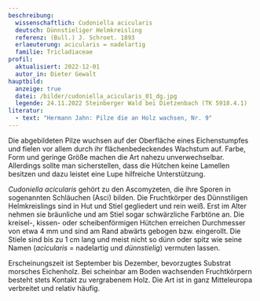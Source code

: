 ```yaml
---
beschreibung:
  wissenschaftlich: Cudoniella acicularis
  deutsch: Dünnstieliger Helmkreisling
  referenz: (Bull.) J. Schroet. 1893
  erlaeuterung: acicularis = nadelartig
  familie: Tricladiaceae
profil:
  aktualisiert: 2022-12-01
  autor_in: Dieter Gewalt
hauptbild:
  anzeige: true
  datei: /bilder/cudoniella_acicularis_01_dg.jpg
  legende: 24.11.2022 Steinberger Wald bei Dietzenbach (TK 5918.4.1)
literatur:
  - text: "Hermann Jahn: Pilze die an Holz wachsen, Nr. 9"
---
```

Die abgebildeten Pilze wuchsen auf der Oberfläche eines Eichenstumpfes und fielen vor allem durch ihr flächenbedeckendes Wachstum auf. Farbe, Form und geringe Größe machen die Art nahezu unverwechselbar. Allerdings sollte man sicherstellen, dass die Hütchen keine Lamellen besitzen und dazu leistet eine Lupe hilfreiche Unterstützung. 

*Cudoniella acicularis* gehört zu den Ascomyzeten, die ihre Sporen in sogenannten Schläuchen (Asci) bilden. Die Fruchtkörper des Dünnstiligen Helmkreislings sind in Hut und Stiel gegliedert und rein weiß. Erst im Alter nehmen sie bräunliche und am Stiel sogar schwärzliche Farbtöne an. Die kreisel-, kissen- oder scheibenförmigen Hütchen erreichen Durchmesser von etwa 4 mm und sind am Rand abwärts gebogen bzw. eingerollt. Die Stiele sind bis zu 1 cm lang und meist nicht so dünn oder spitz wie seine Namen (*acicularis* = nadelartig und *dünnstielig*) vermuten lassen.

Erscheinungszeit ist September bis Dezember, bevorzugtes Substrat morsches Eichenholz. Bei scheinbar am Boden wachsenden Fruchtkörpern besteht stets Kontakt zu vergrabenem Holz. Die Art ist in ganz Mitteleuropa verbreitet und relativ häufig.